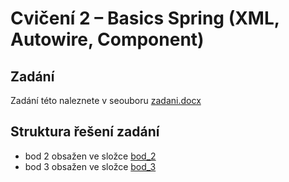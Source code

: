 # Cvičení 2 – Basics Spring (XML, Autowire, Component)

## Zadání

Zadání této naleznete v seouboru [zadani.docx](/zadani.docx)

## Struktura řešení zadání

* bod 2 obsažen ve složce [bod_2](/bod_2/)
* bod 3 obsažen ve složce [bod_3](/bod_3/)